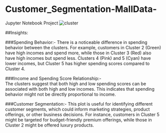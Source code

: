 # Customer_Segmentation-MallData-
Jupyter Notebook Project
![cluster](https://github.com/user-attachments/assets/0ed438e6-0a02-415d-9ae5-8eb83da8f65d)  

##Insights:  

###Spending Behavior:-
There is a noticeable difference in spending behavior between the clusters. For example, customers in Cluster 2 (Green) have high incomes and spend more, while those in Cluster 3 (Red) also have high incomes but spend less.
Clusters 4 (Pink) and 5 (Cyan) have lower incomes, but Cluster 5 has higher spending scores compared to Cluster 4.  

###Income and Spending Score Relationship:-  
The clusters suggest that both high and low spending scores can be associated with both high and low incomes. This indicates that spending behavior might not be directly proportional to income.  

###Customer Segmentation:-
This plot is useful for identifying different customer segments, which could inform marketing strategies, product offerings, or other business decisions. For instance, customers in Cluster 5 might be targeted for budget-friendly premium offerings, while those in Cluster 2 might be offered luxury products.
